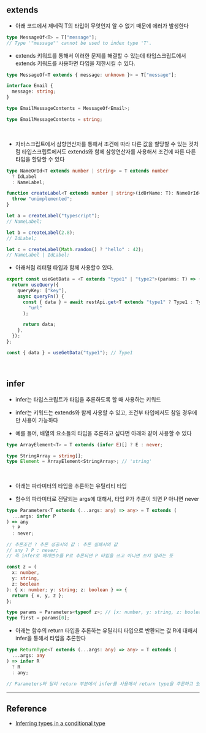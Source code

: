 ## extends

- 아래 코드에서 제네릭 T의 타입이 무엇인지 알 수 없기 때문에 에러가 발생한다

```ts
type MessageOf<T> = T["message"];
// Type '"message"' cannot be used to index type 'T'.
```

- extends 키워드를 통해서 이러한 문제를 해결할 수 있는데 타입스크립트에서 extends 키워드를 사용하면 타입을 제한시킬 수 있다.

```ts
type MessageOf<T extends { message: unknown }> = T["message"];

interface Email {
  message: string;
}

type EmailMessageContents = MessageOf<Email>;

type EmailMessageContents = string;
```

<br/>

- 자바스크립트에서 삼항연산자를 통해서 조건에 따라 다른 값을 할당할 수 있는 것처럼 타입스크립트에서도 extends와 함께 삼항연산자를 사용해서 조건에 따른 다른 타입을 할당할 수 있다

```ts
type NameOrId<T extends number | string> = T extends number
  ? IdLabel
  : NameLabel;

function createLabel<T extends number | string>(idOrName: T): NameOrId<T> {
  throw "unimplemented";
}

let a = createLabel("typescript");
// NameLabel;

let b = createLabel(2.8);
// IdLabel;

let c = createLabel(Math.random() ? "hello" : 42);
// NameLabel | IdLabel;
```

- 아래처럼 리터럴 타입과 함께 사용할수 있다.

```ts
export const useGetData = <T extends "type1" | "type2">(params: T) => {
  return useQuery({
    queryKey: ["key"],
    async queryFn() {
      const { data } = await restApi.get<T extends "type1" ? Type1 : Type2>(
        "url"
      );

      return data;
    },
  });
};

const { data } = useGetData("type1"); // Type1
```

<br/>

## infer

- infer는 타입스크립트가 타입을 추론하도록 할 때 사용하는 키워드

- infer는 키워드는 extends와 함께 사용할 수 있고, 조건부 타입에서도 참일 경우에만 사용이 가능하다

- 예를 들어, 배열의 요소들의 타입을 추론하고 싶다면 아래와 같이 사용할 수 있다

```ts
type ArrayElement<T> = T extends (infer E)[] ? E : never;

type StringArray = string[];
type Element = ArrayElement<StringArray>; // 'string'
```

<br/>

- 아래는 파라미터의 타입을 추론하는 유틸리티 타입

- 함수의 파라미터로 전달되는 args에 대해서, 타입 P가 추론이 되면 P 아니면 never

```ts
type Parameters<T extends (...args: any) => any> = T extends (
  ...args: infer P
) => any
  ? P
  : never;

// 추론조건 ? 추론 성공시의 값 : 추론 실패시의 값
// any ? P : never;
// 즉 infer로 매개변수를 P로 추론되면 P 타입을 쓰고 아니면 쓰지 말라는 뜻

const z = (
  x: number,
  y: string,
  z: boolean
): { x: number; y: string; z: boolean } => {
  return { x, y, z };
};

type params = Parameters<typeof z>; // [x: number, y: string, z: boolean]
type first = params[0];
```

- 아래는 함수의 return 타입을 추론하는 유틸리티 타입으로 반환되는 값 R에 대해서 infer을 통해서 타입을 추론한다

```ts
type ReturnType<T extends (...args: any) => any> = T extends (
  ...args: any
) => infer R
  ? R
  : any;

// Parameters와 달리 return 부분에서 infer를 사용해서 return type을 추론하고 있다.
```

---

## Reference

- [Inferring types in a conditional type](https://learntypescript.dev/09/l2-conditional-infer)
